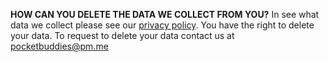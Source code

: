 **HOW CAN YOU DELETE THE DATA WE COLLECT FROM YOU?**
In see what data we collect please see our [privacy policy](https://pocketbuddiesapp.com/privacy.html).
You have the right to delete your data.
To request to delete your data contact us at pocketbuddies@pm.me
